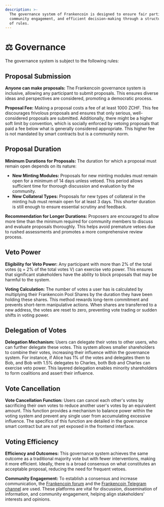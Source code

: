 ```yaml
---
description: >-
  The governance system of Frankencoin is designed to ensure fair participation,
  community engagement, and efficient decision-making through a structured set
  of rules.
---
```


# ⚖️ Governance

The governance system is subject to the following rules:

## Proposal Submission

**Anyone can make proposals:** The Frankencoin governance system is inclusive, allowing any participant to submit proposals. This ensures diverse ideas and perspectives are considered, promoting a democratic process.

**Proposal Fee:** Making a proposal costs a fee of at least 1000 ZCHF. This fee discourages frivolous proposals and ensures that only serious, well-considered proposals are submitted. Additionally, there might be a higher soft limit by convention, which is socially enforced by vetoing proposals that paid a fee below what is generally considered appropriate. This higher fee is not mandated by smart contracts but is a community norm.

## Proposal Duration

**Minimum Durations for Proposals:** The duration for which a proposal must remain open depends on its nature:

* **New Minting Modules:** Proposals for new minting modules must remain open for a minimum of 14 days unless vetoed. This period allows sufficient time for thorough discussion and evaluation by the community.
* **New Collateral Types:** Proposals for new types of collateral in the minting hub must remain open for at least 3 days. This shorter duration is still enough to ensure essential scrutiny and feedback.

**Recommendation for Longer Durations:** Proposers are encouraged to allow more time than the minimum required for community members to discuss and evaluate proposals thoroughly. This helps avoid premature vetoes due to rushed assessments and promotes a more comprehensive review process.

## Veto Power

**Eligibility for Veto Power:** Any participant with more than 2% of the total votes (q = 2% of the total votes V) can exercise veto power. This ensures that significant stakeholders have the ability to block proposals that may be harmful to the system.

**Voting Calculation:** The number of votes a user has is calculated by multiplying their Frankencoin Pool Shares by the duration they have been holding these shares. This method rewards long-term commitment and prevents short-term manipulative actions. When shares are transferred to a new address, the votes are reset to zero, preventing vote trading or sudden shifts in voting power.

## Delegation of Votes

**Delegation Mechanism:** Users can delegate their votes to other users, who can further delegate these votes. This system allows smaller shareholders to combine their votes, increasing their influence within the governance system. For instance, if Alice has 1% of the votes and delegates them to Bob, and Bob with 1.5% delegates to Charles, both Bob and Charles can exercise veto power. This layered delegation enables minority shareholders to form coalitions and assert their influence.

## Vote Cancellation

**Vote Cancellation Function:** Users can cancel each other's votes by sacrificing their own votes to reduce another user's votes by an equivalent amount. This function provides a mechanism to balance power within the voting system and prevent any single user from accumulating excessive influence. The specifics of this function are detailed in the governance smart contract but are not yet exposed in the frontend interface.

## Voting Efficiency

**Efficiency and Outcomes:** This governance system achieves the same outcome as a traditional majority vote but with fewer interventions, making it more efficient. Ideally, there is a broad consensus on what constitutes an acceptable proposal, reducing the need for frequent vetoes.

**Community Engagement:** To establish a consensus and increase communication, the [Frankencoin forum](https://github.com/Frankencoin-ZCHF/FrankenCoin/discussions) and the [Frankencoin Telegram channel](https://t.me/frankencoinzchf) are used. These platforms are vital for discussion, dissemination of information, and community engagement, helping align stakeholders' interests and opinions.
